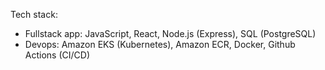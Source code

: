 Tech stack:

- Fullstack app: JavaScript, React, Node.js (Express), SQL (PostgreSQL)
- Devops: Amazon EKS (Kubernetes), Amazon ECR, Docker, Github Actions (CI/CD)